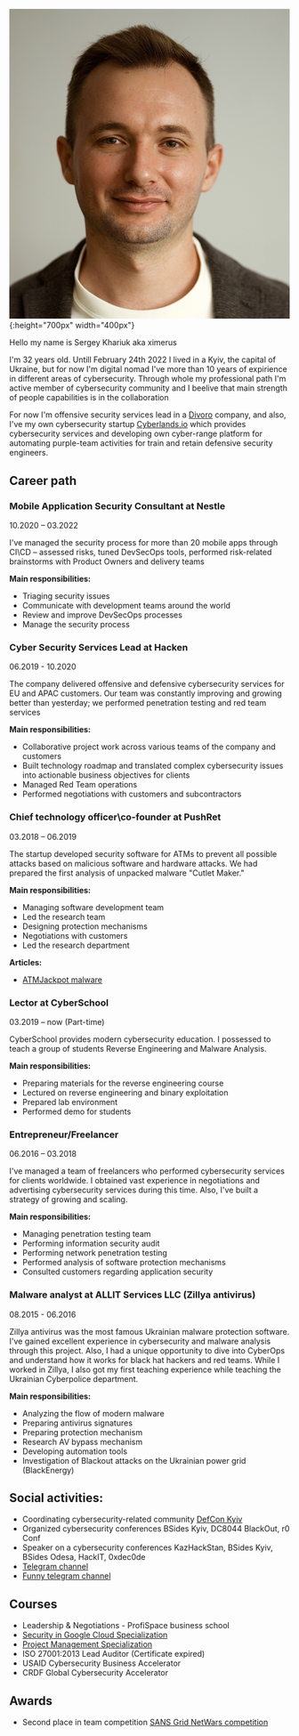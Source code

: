 !["Avatar"](../assets/media/avatar.jpg){:height="700px" width="400px"}  

Hello my name is Sergey Khariuk aka ximerus

I'm 32 years old. Untill February 24th 2022 I lived in a Kyiv, the capital of Ukraine, but for now I'm digital nomad
I've more than 10 years of expirience in different areas of cybersecurity. Through whole my professional path I'm active member of cybersecurity community and I beelive that main strength of people capabilities is in the collaboration

For now I'm offensive security services lead in a [Divoro](https://divoro.com) company, and also, I've my own cybersecurity startup [Cyberlands.io](https://cyberlands.io) which provides cybersecurity services and developing own cyber-range platform for automating purple-team activities for train and retain defensive security engineers.

## Career path

### Mobile Application Security Consultant at Nestle
10.2020 – 03.2022

I've managed the security process for more than 20 mobile apps through CI\CD – assessed risks, tuned DevSecOps tools, performed risk-related brainstorms with Product Owners and delivery teams

__Main responsibilities:__
* Triaging security issues
* Communicate with development teams around the world
* Review and improve DevSecOps processes
* Manage the security process

### Cyber Security Services Lead at Hacken
06.2019 - 10.2020

The company delivered offensive and defensive cybersecurity services for EU and APAC customers. Our team was
constantly improving and growing better than yesterday; we performed penetration testing and red team services

__Main responsibilities:__
* Collaborative project work across various teams of the company and customers
* Built technology roadmap and translated complex cybersecurity issues into actionable business objectives for clients
* Managed Red Team operations
* Performed negotiations with customers and subcontractors

### Chief technology officer\co-founder at PushRet
03.2018 – 06.2019

The startup developed security software for ATMs to prevent all possible attacks based on malicious software and hardware attacks. We had prepared the first analysis of unpacked malware "Cutlet Maker."

__Main responsibilities:__
* Managing software development team
* Led the research team
* Designing protection mechanisms
* Negotiations with customers
* Led the research department
 
__Articles:__  
* [ATMJackpot malware](https://medium.com/@pushret/atmjackpot-malware-en-b0cdb29e7ce)

### Lector at CyberSchool
03.2019 – now (Part-time)

CyberSchool provides modern cybersecurity education. I possessed to teach a group of students Reverse Engineering and Malware Analysis.

__Main responsibilities:__
* Preparing materials for the reverse engineering course
* Lectured on reverse engineering and binary exploitation
* Prepared lab environment
* Performed demo for students

### Entrepreneur/Freelancer
06.2016 – 03.2018

I've managed a team of freelancers who performed cybersecurity services for clients worldwide. I obtained vast experience in negotiations and advertising cybersecurity services during this time. Also, I've built a strategy of growing and scaling.

__Main responsibilities:__
* Managing penetration testing team
* Performing information security audit
* Performing network penetration testing
* Performed analysis of software protection mechanisms
* Consulted customers regarding application security

### Malware analyst at ALLIT Services LLC (Zillya antivirus)
08.2015 - 06.2016

Zillya antivirus was the most famous Ukrainian malware protection software. I've gained excellent experience in cybersecurity and malware analysis through this project. Also, I had a unique opportunity to dive into CyberOps and understand how it works for black hat hackers and red teams. While I worked in Zillya, I also got my first teaching experience while teaching the Ukrainian Cyberpolice department.

__Main responsibilities:__
* Analyzing the flow of modern malware
* Preparing antivirus signatures
* Preparing protection mechanism
* Research AV bypass mechanism
* Developing automation tools
* Investigation of Blackout attacks on the Ukrainian power grid (BlackEnergy)

## Social activities:
* Coordinating cybersecurity-related community  [DefCon Kyiv](https://dc8044.com)
* Organized cybersecurity conferences BSides Kyiv, DC8044 BlackOut, r0 Conf
* Speaker on a cybersecurity conferences KazHackStan, BSides Kyiv, BSides Odesa, HackIT, 0xdec0de
* [Telegram channel](https://t.me/x_notes)
* [Funny telegram channel](https://t.me/ximerusofficial)

## Courses
* Leadership & Negotiations - ProfiSpace business school 
* [Security in Google Cloud Specialization](https://www.coursera.org/account/accomplishments/specialization/certificate/6KQPACEVBX9X)
* [Project Management Specialization](https://www.coursera.org/account/accomplishments/specialization/certificate/4QRWNHFZFU9P)
* ISO 27001:2013 Lead Auditor (Certificate expired)
* USAID Cybersecurity Business Accelerator
* CRDF Global Cybersecurity Accelerator

## Awards
* Second place in team competition [SANS Grid NetWars competition](https://portswigger.net/daily-swig/ukraine-hosts-large-scale-simulation-of-cyber-attack-against-energy-grid)